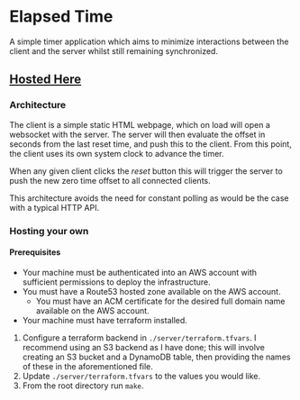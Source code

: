 # Elapsed Time

A simple timer application which aims to minimize interactions between the client and the server whilst still remaining synchronized.

## [Hosted Here](https://timer.oliver-bilbie.co.uk)

### Architecture

The client is a simple static HTML webpage, which on load will open a websocket with the server.
The server will then evaluate the offset in seconds from the last reset time, and push this to the client.
From this point, the client uses its own system clock to advance the timer.

When any given client clicks the _reset_ button this will trigger the server to push the new zero time offset to all connected clients.

This architecture avoids the need for constant polling as would be the case with a typical HTTP API.

### Hosting your own

#### Prerequisites

- Your machine must be authenticated into an AWS account with sufficient permissions to deploy the infrastructure.
- You must have a Route53 hosted zone available on the AWS account.
  - You must have an ACM certificate for the desired full domain name available on the AWS account.
- Your machine must have terraform installed.

1. Configure a terraform backend in `./server/terraform.tfvars`. I recommend using an S3 backend as I have done; this will involve creating an S3 bucket and a DynamoDB table, then providing the names of these in the aforementioned file.
2. Update `./server/terraform.tfvars` to the values you would like.
3. From the root directory run `make`.
